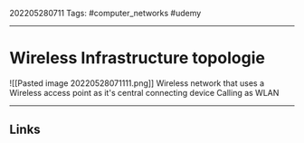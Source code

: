 202205280711
Tags: #computer_networks #udemy

---

# Wireless Infrastructure topologie
![[Pasted image 20220528071111.png]]
Wireless network that uses a Wireless access point as it's central connecting device
Calling as WLAN 

---
## Links